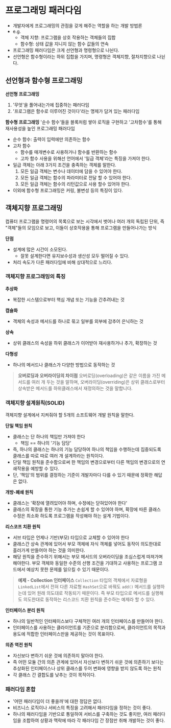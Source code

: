 # 프로그래밍 패러다임

- 개발자에게 프로그래밍의 관점을 갖게 해주는 역할을 하는 개발 방법론
- e.g.
    - 객체 지향: 프로그램을 상호 작용하는 객체들의 집합
    - 함수형: 상태 값을 지니지 않는 함수 값들의 연속
- 프로그래밍 패러다임은 크게 선언형과 명령형으로 나뉜다.
- 선언형은 함수형이라는 하위 집합을 가지며, 명령형은 객체지향, 절차지향으로 나뉜다.

## 선언형과 함수형 프로그래밍

**선언형 프로그래밍**
1. '무엇'을 풀어내는가에 집중하는 패러다임
1. '프로그램은 함수로 이루어진 것이다'라는 명제가 담겨 있는 패러다임

**함수형 프로그래밍**
'순수 함수'들을 블록처럼 쌓아 로직을 구현하고 '고차함수'를 통해 재사용성을 높인 프로그래밍 패러다임

- 순수 함수: 출력이 입력에만 의존하는 함수
- 고차 함수
    - 함수를 매개변수로 사용하거나 함수를 반환하는 함수
    - 고차 함수 사용을 위해선 언어에서 '일급 객체'라는 특징을 가져야 한다.
- 일급 객체는 아래 3가지 조건을 충족하는 객체를 말한다.
    1. 모든 일급 객체는 변수나 데이터에 담을 수 있어야 한다.
    1. 모든 일급 객체는 함수의 파라미터로 전달 할 수 있어야 한다.
    1. 모든 일급 객체는 함수의 리턴값으로 사용 할수 있어야 한다.
- 이외에 함수형 프로그래밍은 커링, 불변성 등의 특징이 있다.

## 객체지향 프로그래밍
컴퓨터 프로그램을 명령어의 목록으로 보는 시각에서 벗어나 여러 개의 독립된 단위, 즉 "객체"들의 모임으로 보고, 이들이 상호작용을 통해 프로그램을 만들어나가는 방식

**단점**
- 설계에 많은 시간이 소모된다.
    - 잘못 설계한다면 유지보수성과 생산성 모두 떨어질 수 있다.
- 처리 속도가 다른 패러다임에 비해 상대적으로 느리다.

### 객체지향 프로그래밍의 특징

**추상화**
- 복잡한 시스템으로부터 핵심 개념 또는 기능을 간추려내는 것

**캡슐화**
- 객체의 속성과 메서드를 하나로 묶고 일부를 외부에 감추어 은닉하는 것

**상속**
- 상위 클래스의 속성을 하위 클래스가 이어받아 재사용하거나 추가, 확장하는 것

**다형성**
- 하나의 메서드나 클래스가 다양한 방법으로 동작하는 것

> **오버로딩과 오버라이딩의 차이점**
> 오버로딩(overloading)은 같은 이름을 가진 메서드를 여러 개 두는 것을 말하며, 오버라이딩(overriding)은 상위 클래스로부터 상속받은 메서드를 하위클래스에서 재정의하는 것을 말합니다.

### 객체지향 설계원칙(SOLID)

객체지향 설계에서 지켜줘야 할 5개의 소프트웨어 개발 원칙을 말한다.

**단일 책임 원칙**
- 클래스는 단 하나의 책임만 가져야 한다
    - 책임 == 하나의 '기능 담당'
- 즉, 하나의 클래스는 하나의 기능 담당하여 하나의 책임을 수행하는데 집중되도록 클래스를 따로 따로 여러 개 설계하라는 원칙이다.
- 단일 책임 원칙을 준수함으로써 한 책임의 변경으로부터 다른 책임의 변경으로의 연쇄작용을 예방할 수 있다.
- 단, '책임'의 범위를 결정하는 기준이 개발자마다 다를 수 있기 때문에 정확한 해답은 없다.

**개방-폐쇄 원칙**

- 클래스는 '확장에 열려있어야 하며, 수정에는 닫혀있어야 한다'
- 클래스의 확장을 통한 기능 추가는 손쉽게 할 수 있어야 하며, 확장에 따른 클래스 수정은 최소화 하도록 프로그램을 작성해야 하는 설계 기법이다.

**리스코프 치환 원칙**

- 서브 타입은 언제나 기반(부모) 타입으로 교체할 수 있어야 한다
- 클래스간 상속 관계에 있어서 부모 객체에 자식 객체를 넣어도 동작이 의도한대로 흘러가게 만들어야 하는 것을 의미한다.
- 해당 원칙을 준수하기 위해서는 부모 메서드의 오버라이딩을 조심스럽게 따져가며 해야한다. 부모 객체와 동일한 수준의 선행 조건을 기대하고 사용하는 프로그램 코드에서 예상치 못한 문제를 일으킬 수 있기 때문이다.

> **예제 - Collection 인터페이스**
> `Collection` 타입의 객체에서 자료형을 `LinkedList`에서 전혀 다른 자료형 `HashSet`으로 바꿔도 `add()` 메서드를 실행하는데 있어 원래 의도대로 작동되기 때문이다. 즉 부모 타입으로 메서드를 실행해도 의도한대로 동작하는 리스코드 치환 원칙을 준수하는 예제라 할 수 있다.

**인터페이스 분리 원칙**
- 하나의 일반적인 인터페이스보다 구체적인 여러 개의 인터페이스를 만들어야 한다.
- 인터페이스를 사용하는 클라이언트를 기준으로 분리함으로써, 클라이언트의 목적과 용도에 적합한 인터페이스만을 제공하는 것이 목표이다.

**의존 역전 원칙**
- 자신보다 변하기 쉬운 것에 의존하지 말아야 한다.
- 즉 어떤 모듈 간의 의존 관계에 있어서 자신보다 변하기 쉬운 것에 의존하기 보다는 추상화된 인터페이스나 상위 클래스를 두어 변화에 영향을 받지 않도록 하는 원칙
- 각 클래스 간 결합도를 낮추는 것이 목적이다.

### 패러다임 혼합

- '어떤 패러다임이 더 좋을까'에 대한 정답은 없다.
- 비즈니스 로직이나 서비스의 특징을 고려해서 패러다임을 정하는 것이 좋다.
- 하나의 패러다임을 기반으로 통일하여 서비스를 구축하는 것도 좋지만, 여러 패러다임을 조합하여 상황과 맥락에 따라 각 패러다임 간 장점만 취해 개발하는 것이 좋다.
